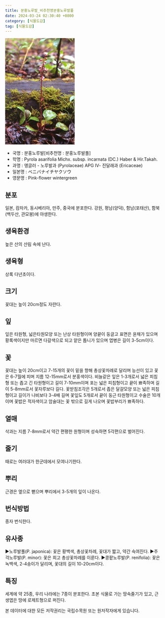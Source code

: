 ```yaml
---
title: 분홍노루발_비추천명분홍노루발풀
date: 2024-03-24 02:30:40 +0800
category: [식물도감]
tag: [식물도감]
---
```




![분홍노루발[비추천명 : 분홍노루발풀]](/assets/img/fileUpload/plants/basic/Pyrolaceae/Pyrola/7492/1_th2.JPG)
- 국명 : 분홍노루발[비추천명 : 분홍노루발풀]
- 학명 : Pyrola asarifolia Michx. subsp. incarnata (DC.) Haber & Hir.Takah.
- 과명 : 앵글러 - 노루발과 (Pyrolaceae) APG Ⅳ- 진달래과 (Ericaceae)
- 일본명 : ベニバナイチヤクソウ
- 영문명 : Pink-flower wintergreen


## 분포
일본, 캄차카, 동시베리아, 만주, 중국에 분포한다.
강원, 평남(양덕), 함남(포태산), 함북(백두산, 관모봉)에 야생한다.
## 생육환경
높은 산의 산림 속에 난다.
## 생육형
상록 다년초이다.
## 크기
꽃대는 높이 20cm정도 자란다.
## 잎
잎은 타원형, 넓은타원모양 또는 난상 타원형이며 양끝이 둥글고 표면은 윤채가 있으며 황록색이지만 마르면 다갈색으로 되고 얕은 톱니가 있으며 엽병은 길이 3-5cm이다.
## 꽃
꽃대는 높이 20cm이고 7-15개의 꽃이 밑을 향해 총상꽃차례로 달리며 능선이 있고 꽃은 6-7월에 피며 지름 12-15mm로서 분홍색이다. 비늘같은 잎은 1-3개로서 넓은 피침형 또는 좁고 긴 타원형이고 길이 7-10mm이며 포는 넓은 피침형이고 끝이 뾰족하며 길이 5-8mm로서 꽃자루보다 길다. 꽃받침조각은 5개로서 좁은 달걀모양 또는 넓은 피침형이고 길이가 나비보다 3-4배 길며 꽃잎도 5개로서 끝이 둥근 타원형이고 수술은 10개이며 꽃밥은 적자색이고 암술대는 꽃 밖으로 길게 나오며 꽃밥부리가 뾰족하다.
## 열매
삭과는 지름 7-8mm로서 약간 편평한 원형이며 성숙하면 5각편으로 벌어진다.
## 줄기
때로는 여러대가 한군데에서 모여나기한다.
## 뿌리
근경은 옆으로 뻗으며 뿌리에서 3-5개의 잎이 나온다.
## 번식방법
종자 번식한다.
## 유사종
▶노루발풀(P. japonica): 꽃은 황백색, 총상꽃차례, 꽃대가 짧고, 약간 숙여진다.
▶주걱노루발(P. minor): 꽃은 희고 총상꽃차례를 이룬다.
▶콩팥노루발(P. renifolia): 꽃은 녹백색, 2-4송이가 달리며, 꽃대의 길이 10-20cm이다.
## 특징
세계에 약 25종, 우리 나라에는 7종이 분포한다. 초본 식물로 가는 땅속줄기가 있고, 근생엽은 땅에 로제트형으로 퍼진다.






본 데이터에 대한 모든 저작권리는 국립수목원 또는 원저작자에게 있습니다.

